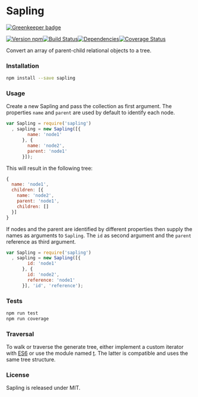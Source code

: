 # Sapling

[![Greenkeeper badge](https://badges.greenkeeper.io/Swaagie/sapling.svg)](https://greenkeeper.io/)

[![Version npm][version]](http://browsenpm.org/package/sapling)[![Build Status][build]](https://travis-ci.org/Moveo/sapling)[![Dependencies][david]](https://david-dm.org/Moveo/sapling)[![Coverage Status][cover]](https://coveralls.io/r/Moveo/sapling?branch=master)

[version]: http://img.shields.io/npm/v/sapling.svg?style=flat-square
[build]: http://img.shields.io/travis/Moveo/sapling/master.svg?style=flat-square
[david]: https://img.shields.io/david/Moveo/sapling.svg?style=flat-square
[cover]: http://img.shields.io/coveralls/Moveo/sapling/master.svg?style=flat-square

Convert an array of parent-child relational objects to a tree.

### Installation

```bash
npm install --save sapling
```

### Usage

Create a new Sapling and pass the collection as first argument. The
properties `name` and `parent` are used by default to identify each node.

```js
var Sapling = require('sapling')
  , sapling = new Sapling([{
        name: 'node1'
      }, {
        name: 'node2',
        parent: 'node1'
      }]);
```

This will result in the following tree:

```js
{
  name: 'node1',
  children: [{
    name: 'node2',
    parent: 'node1',
    children: []
  }]
}
```

If nodes and the parent are identified by different properties then
supply the names as arguments to `Sapling`. The `id` as second argument
and the `parent` reference as third argument.

```js
var Sapling = require('sapling')
  , sapling = new Sapling([{
        id: 'node1'
      }, {
        id: 'node2',
        reference: 'node1'
      }], 'id', 'reference');
```

### Tests

```bash
npm run test
npm run coverage
```

### Traversal

To walk or traverse the generate tree, either implement a custom iterator
with [ES6][es6] or use the module named [t][t]. The latter is compatible
and uses the same tree structure.

[es6]: https://developer.mozilla.org/en-US/docs/Web/JavaScript/Guide/The_Iterator_protocol
[t]: http://www.browsenpm.org/package/t

### License

Sapling is released under MIT.